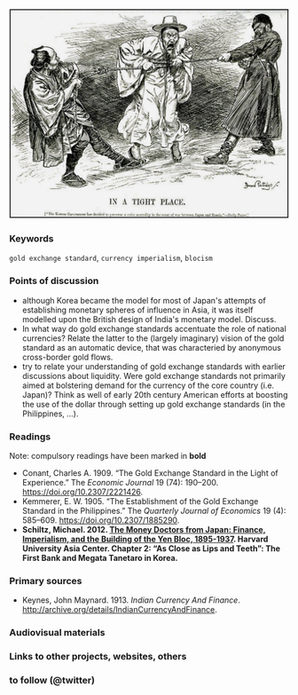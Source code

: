 ![Korea between Russia and Japan](images/korea-tight-place1200.jpg)

### Keywords

`gold exchange standard`, `currency imperialism`, `blocism`

### Points of discussion

* although Korea became the model for most of Japan's attempts of establishing monetary spheres of influence in Asia, it was itself modelled upon the British design of India's monetary model. Discuss. 
* In what way do gold exchange standards accentuate the role of national currencies? Relate the latter to the (largely imaginary) vision of the gold standard as an automatic device, that was characteried by anonymous cross-border gold flows.
* try to relate your understanding of gold exchange standards with earlier discussions about liquidity. Were gold exchange standards not primarily aimed at bolstering demand for the currency of the core country (i.e. Japan)? Think as well of early 20th century American efforts at boosting the use of the dollar through setting up gold exchange standards (in the Philippines, ...).

### Readings
Note: compulsory readings have been marked in **bold**

* Conant, Charles A. 1909. “The Gold Exchange Standard in the Light of Experience.” The *Economic Journal* 19 (74): 190–200. https://doi.org/10.2307/2221426.
* Kemmerer, E. W. 1905. “The Establishment of the Gold Exchange Standard in the Philippines.” The *Quarterly Journal of Economics* 19 (4): 585–609. https://doi.org/10.2307/1885290.
* **Schiltz, Michael. 2012. [The Money Doctors from Japan: Finance, Imperialism, and the Building of the Yen Bloc, 1895-1937](https://github.com/michaelschiltz/Japanese_History_2/blob/master/related%20docs/Schiltz%20Money%20Doctors%20final.pdf). Harvard University Asia Center. Chapter 2: “As Close as Lips and Teeth”: The First Bank and Megata Tanetaro in Korea.**


### Primary sources

* Keynes, John Maynard. 1913. *Indian Currency And Finance*. http://archive.org/details/IndianCurrencyAndFinance.

### Audiovisual materials


### Links to other projects, websites, others


### to follow (@twitter)



